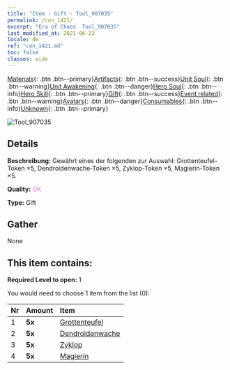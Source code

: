 ```yaml
---
title: "Item - Gift - Tool_907035"
permalink: /con_1421/
excerpt: "Era of Chaos  Tool_907035"
last_modified_at: 2021-06-22
locale: de
ref: "con_1421.md"
toc: false
classes: wide
---
```

 [Materials](/ItemsDE/){: .btn .btn--primary}[Artifacts](/ItemsDE/Artifacts/){: .btn .btn--success}[Unit Soul](/ItemsDE/UnitSoul/){: .btn .btn--warning}[Unit Awakening](/ItemsDE/UnitAwakening/){: .btn .btn--danger}[Hero Soul](/ItemsDE/HeroSoul/){: .btn .btn--info}[Hero Skill](/ItemsDE/HeroSkill/){: .btn .btn--primary}[Gift](/ItemsDE/Gift/){: .btn .btn--success}[Event related](/ItemsDE/Events/){: .btn .btn--warning}[Avatars](/ItemsDE/Avatars/){: .btn .btn--danger}[Consumables](/ItemsDE/Consumables/){: .btn .btn--info}[Unknown](/ItemsDE/Unknown/){: .btn .btn--primary}

 ![Tool_907035](/images/t/i_907035.png)

## Details
 **Beschreibung:** Gewährt eines der folgenden zur Auswahl: Grottenteufel-Token ×5, Dendroidenwache-Token ×5, Zyklop-Token ×5, Magierin-Token ×5.

 **Quality:** <span style="color: #DA70D6">OK</span>

 **Type:** Gift

## Gather

  None

## This item contains:

 **Required Level to open:** 1

 You would need to choose 1 item from the list (0):

  | Nr | Amount |     Item    |
  |:---|:-------|:------------|
  | 1 |  **5x** | [Grottenteufel](/ItemsDE/unt_230/) |  | 
  | 2 |  **5x** | [Dendroidenwache](/ItemsDE/unt_203/) |  | 
  | 3 |  **5x** | [Zyklop](/ItemsDE/unt_222/) |  | 
  | 4 |  **5x** | [Magierin](/ItemsDE/unt_238/) |  | 
